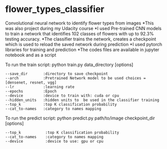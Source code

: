 # flower_types_classifier
Convolutional neural network to identify flower types from images
*This was also project during my Udacity course 
*I used Pre-trained CNN models to train a network that identifies 102 classes of flowers with up to 92.3% testing accuracy.
*The classifier trains the network, creates a checkpoint which is used to reload the saved network during prediction
*I used pytorch libraries for training and prediction
*The codes files are available in jupyter notebook and as a script

To run the train script:
                  python train.py data_directory [options]
 
    --save_dir       :directory to save checkpoint
    --arch           :Pretrained Network model to be used choices = [densenet, resnet, vgg]
    --lr             :learning rate
    --epochs         :Epoch
    --device         :device to train with: cuda or cpu
    --hidden_units   :hidden units to  be used in the classifier training
    --top_k          :top K classification probability
    --cat_to-names   :category to names mapping
    
    
To run the predict script:
                    python predict.py path/to/image checkpoint_dir [options]
                    
    --top_k           :top K classification probability
    --cat_to-names    :category to names mapping
    --device          :device to use: gpu or cpu
